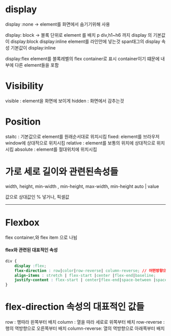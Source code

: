 # display

display :none 
-> element를 화면에서 숨기기위해 사용

dlsplay: block
-> 블록 단위로 element 를 배치
 p div,h1~h6 까지 display 의 기본값이 display:block
display:inline
 element를 라인안에 넣는것
 span태그의 display 속성 기본값이 display:inline

display:flex
element를 블록레벨의 flex container로 표시
container이기 떄문에 내부에 다른 element들을 포함


# Visibility

visible : element을 화면에 보이게
hidden : 화면에서 감추는것

# Position

staitc : 기본값으로 element를 원래순서대로 위치시킴
fixed: element를 브라우저 window에 상대적으로 위치시킴
relative : element를 보통의 위치에 상대적으로 위치시킴
absolute : element를 절대위치에 위치시킴

# 가로 세로 길이와 관련된속성들

width, height, min-width , min-height,  max-width, min-height
auto | value 

값으로 상대값인 % 넣거나, 픽셀값

-------------------------------------------------------
# Flexbox 

flex container,와 flex item 으로 나뉨

#### flex와 관련된 대표적인 속성

```CSS
div {
	display :flex;
	flex-direction : row|color|row-reverse| column-reverse; // 어떤방향으로 
	align-items : stretch | flex-start |center |flex-end|baseline;
	justify-content : flex-start | center|flex-end|space-between |space-around
}
```

# flex-direction 속성의 대표적인 값들

row : 행따라 왼쪽부터 배치
column : 열을 따라 세로로 위쪽부터 배치
row-reverse : 행의 역방향으로 오른쪽부터 배치
column-reverse: 열의 역방향으로 아래쪽부터 배치
